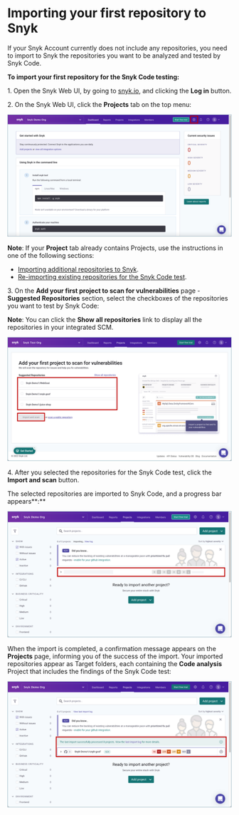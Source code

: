 # Importing your first repository to Snyk

If your Snyk Account currently does not include any repositories, you need to import to Snyk the repositories you want to be analyzed and tested by Snyk Code.

**To import your first repository for the Snyk Code testing:**

1\. Open the Snyk Web UI, by going to [snyk.io](http://snyk.io), and clicking the **Log in** button.

2\. On the Snyk Web UI, click the **Projects** tab on the top menu:

![](<../../../../../.gitbook/assets/Snyk Code - Org Settings button (1).png>)

**Note**: If your **Project** tab already contains Projects, use the instructions in one of the following sections:

* [Importing additional repositories to Snyk](importing-additional-repositories-to-snyk.md).
* [Re-importing existing repositories for the Snyk Code test](re-importing-existing-repositories-for-the-snyk-code-test.md).

3\. On the **Add your first project to scan for vulnerabilities** page - **Suggested Repositories** section, select the checkboxes of the repositories you want to test by Snyk Code:

**Note**: You can click the **Show all repositories** link to display all the repositories in your integrated SCM.

![](<../../../../../.gitbook/assets/Snyk Code - Add first project dialog box - 2.png>)

4\. After you selected the repositories for the Snyk Code test, click the **Import and scan** button.

The selected repositories are imported to Snyk Code, and a progress bar appears**:**

![](<../../../../../.gitbook/assets/Snyk Code - Import - In Progress (1) (1) (1) (1) (1) (1).png>)

When the import is completed, a confirmation message appears on the **Projects** page, informing you of the success of the import. Your imported repositories appear as Target folders, each containing the **Code analysis** Project that includes the findings of the Snyk Code test:

![](<../../../../../.gitbook/assets/Snyk Code - Import - Complete (1) (1) (1) (1).png>)

